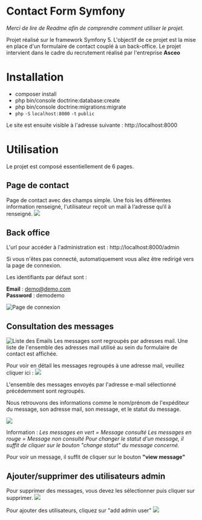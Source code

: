# Contact Form Symfony
*Merci de lire de Readme afin de comprendre comment utiliser le projet.* 

Projet réalisé sur le framework Symfony 5. L'objectif de ce projet est la mise en place d'un formulaire de contact couplé à un back-office. 
Le projet intervient dans le cadre du recrutement réalisé par l'entreprise **Asceo**

# Installation

- composer install 
- php bin/console doctrine:database:create
- php bin/console doctrine:migrations:migrate
- `php` `-S` `localhost:8000` `-t` `public`

Le site est ensuite visible à l'adresse suivante : http://localhost:8000

# Utilisation

Le projet est composé essentiellement de 6 pages. 

## Page de contact
Page de contact avec des champs simple. Une fois les différentes information renseigné, l'utilisateur reçoit un mail à l‘adresse qu‘il à renseigné.
![](http://image.noelshack.com/fichiers/2021/44/1/1635792050-index.png)

## Back office

L'url pour accéder à l'administration est : http://localhost:8000/admin

Si vous n'êtes pas connecté, automatiquement vous allez être redirigé vers la page de connexion. 

Les identifiants par défaut sont : 

**Email** : demo@demo.com	
**Password** : demodemo

![**Page de connexion**](http://image.noelshack.com/fichiers/2021/44/1/1635792012-index.png)


## Consultation des messages

![Liste des Emails](http://image.noelshack.com/fichiers/2021/44/1/1635791988-index.png)
Les messages sont regroupés par adresses mail. 
Une liste de l'ensemble des adresses mail utilisé au sein du formulaire de contact est affichée.

Pour voir en détail les messages regroupés à une adresse mail, veuillez cliquer ici : 
![](http://image.noelshack.com/fichiers/2021/44/1/1635791966-index.png)


L'ensemble des messages envoyés par l'adresse e-mail sélectionné précédemment sont regroupés. 

Nous retrouvons des informations comme le nom/prénom de l'expéditeur du message, son adresse mail, son message, et le statut du message. 

![](http://image.noelshack.com/fichiers/2021/44/1/1635791947-index.png)

Information : 
*Les messages en vert = Message consulté 
Les messages en rouge = Message non consulté
Pour changer le statut d'un message, il suffit de cliquer sur le bouton "change statut" du message concerné.* 

Pour voir un message, il suffit de cliquer sur le bouton **"view message"**

## Ajouter/supprimer des utilisateurs admin
Pour supprimer des messages, vous devez les sélectionner puis cliquer sur supprimer. 
![](http://image.noelshack.com/fichiers/2021/44/1/1635791924-index.png)

Pour ajouter des utilisateurs, cliquez sur "add admin user"
![](http://image.noelshack.com/fichiers/2021/44/1/1635791815-test.png)
